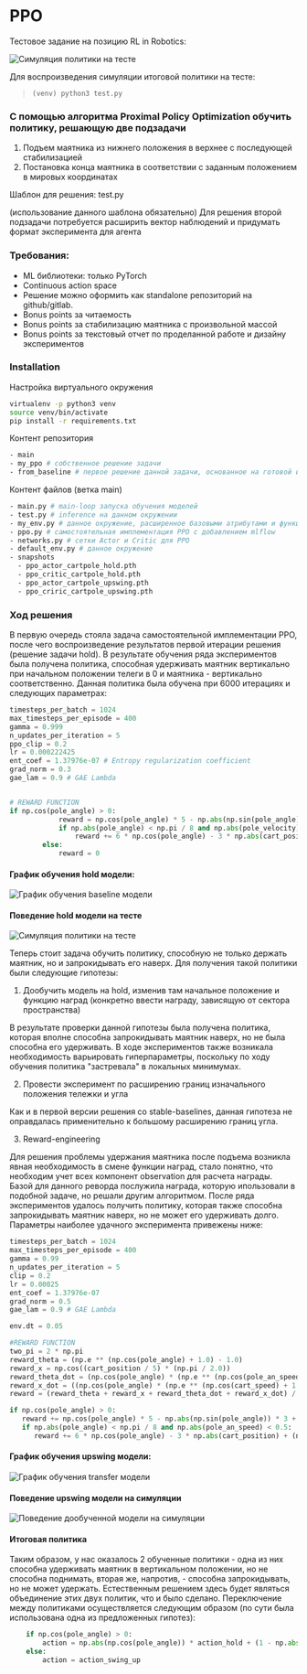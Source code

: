 # PPO

Тестовое задание на позицию RL in Robotics:

![Симуляция политики на тесте](gifs/final_gif.gif)

Для воспроизведения симуляции итоговой политики на тесте:
> `(venv) python3 test.py`

### С помощью алгоритма Proximal Policy Optimization обучить политику, решающую две подзадачи

1. Подъем маятника из нижнего положения в верхнее с последующей стабилизацией 
2. Постановка конца маятника в соответствии с заданным положением в мировых координатах

Шаблон для решения: test.py

(использование данного шаблона обязательно)
Для решения второй подзадачи потребуется расширить вектор наблюдений и придумать формат эксперимента для агента

### Требования:
- ML библиотеки: только PyTorch
- Continuous action space
- Решение можно оформить как standalone репозиторий на github/gitlab. 
- Bonus points за читаемость
- Bonus points за стабилизацию маятника с произвольной массой
- Bonus points за текстовый отчет по проделанной работе и дизайну экспериментов


### Installation

Настройка виртуального окружения
```bash
virtualenv -p python3 venv
source venv/bin/activate
pip install -r requirements.txt
```
Контент репозитория
```bash
- main
- my_ppo # собственное решение задачи
- from_baseline # первое решение данной задачи, основанное на готовой имплементации из stable baselines
```
Контент файлов (ветка main)
```bash
- main.py # main-loop запуска обучения моделей
- test.py # inference на данном окружении
- my_env.py # данное окружение, расширенное базовыми атрибутами и функцией наград
- ppo.py # самостоятельная имплементация PPO с добавлением mlflow
- networks.py # сетки Actor и Critic для PPO
- default_env.py # данное окружение
- snapshots 
  - ppo_actor_cartpole_hold.pth
  - ppo_critic_cartpole_hold.pth
  - ppo_actor_cartpole_upswing.pth
  - ppo_criric_cartpole_upswing.pth
```
### Ход решения

В первую очередь стояла задача самостоятельной имплементации PPO, после чего воспроизведение результатов первой итерации
решения (решение задачи hold). В результате обучения ряда экспериментов была получена политика, способная удерживать маятник 
вертикально при начальном положении телеги в 0 и маятника - вертикально соответственно. Данная политика была обучена при 
6000 итерациях и следующих параметрах:

```python
timesteps_per_batch = 1024
max_timesteps_per_episode = 400
gamma = 0.999
n_updates_per_iteration = 5
ppo_clip = 0.2 
lr = 0.000222425
ent_coef = 1.37976e-07 # Entropy regularization coefficient
grad_norm = 0.3
gae_lam = 0.9 # GAE Lambda


# REWARD FUNCTION
if np.cos(pole_angle) > 0:
            reward = np.cos(pole_angle) * 5 - np.abs(np.sin(pole_angle)) * 3 + (np.abs(cart_position) < 0.1) * 2
            if np.abs(pole_angle) < np.pi / 8 and np.abs(pole_velocity) < 0.5:
                reward += 6 * np.cos(pole_angle) - 3 * np.abs(cart_position) + (np.abs(cart_position) < 0.05) * 2
        else:
            reward = 0
```

#### График обучения hold модели:
![График обучения baseline модели ](pictures/hold_reward.png)

#### Поведение hold модели на тесте
![Симуляция политики на тесте](gifs/hold.gif)

Теперь стоит задача обучить политику, способную не только держать маятник, но и запрокидывать его наверх. Для получения
такой политики были следующие гипотезы:
1. Дообучить модель на hold, изменив там начальное положение и функцию наград (конкретно ввести награду, зависящую от 
сектора пространства)

В результате проверки данной гипотезы была получена политика, которая вполне способна запрокидывать маятник наверх, но не
была способна его удерживать. В ходе экспериментов также возникала необходимость варьировать гиперпараметры,
поскольку по ходу обучения политика "застревала" в локальных минимумах.

2. Провести эксперимент по расширению границ изначального положения тележки и угла

Как и в первой версии решения со stable-baselines, данная гипотеза не оправдалась применительно к большому расширению 
границ угла.

3. Reward-engineering

Для решения проблемы удержания маятника после подъема возникла явная необходимость в смене функции наград, стало понятно,
что необходим учет всех компонент observation для расчета награды. Базой для данного реворда послужила награда, которую
ипользовали в подобной задаче, но решали другим алгоритмом. После ряда экспериментов удалось получить политику, которая
также способна запрокидывать маятник наверх, но не может его удерживать долго. Параметры наиболее удачного эксперимента
привежены ниже:
```python
timesteps_per_batch = 1024
max_timesteps_per_episode = 400
gamma = 0.99
n_updates_per_iteration = 5
clip = 0.2
lr = 0.00025
ent_coef = 1.37976e-07
grad_norm = 0.5
gae_lam = 0.9 # GAE Lambda

env.dt = 0.05

#REWARD FUNCTION
two_pi = 2 * np.pi
reward_theta = (np.e ** (np.cos(pole_angle) + 1.0) - 1.0)
reward_x = np.cos((cart_position / 5) * (np.pi / 2.0))
reward_theta_dot = (np.cos(pole_angle) * (np.e ** (np.cos(pole_an_speed) + 1.0) - 1.0) / two_pi) + 1.0
reward_x_dot = ((np.cos(pole_angle) * (np.e ** (np.cos(cart_speed) + 1.0) - 1) / two_pi) + 1.0)
reward = (reward_theta + reward_x + reward_theta_dot + reward_x_dot) / 4.0

if np.cos(pole_angle) > 0:
   reward += np.cos(pole_angle) * 5 - np.abs(np.sin(pole_angle)) * 3 + (np.abs(cart_position) < 0.1) * 2
   if np.abs(pole_angle) < np.pi / 8 and np.abs(pole_an_speed) < 0.5:
      reward += 6 * np.cos(pole_angle) - 3 * np.abs(cart_position) + (np.abs(cart_position) < 0.05) * 2
 ```

#### График обучения upswing модели:
![График обучения transfer модели ](pictures/upswing_reward.png)

#### Поведение upswing модели на симуляции
![Поведение дообученной модели на симуляции](gifs/upswing.gif)

#### Итоговая политика

Таким образом, у нас оказалось 2 обученные политики - одна из них способна удерживать маятник в вертикальном положении,
но не способна поднимать, вторая же, напротив, - способна запрокидывать, но не может удержать. Естественным решением 
здесь будет являться объединение этих двух политик, что и было сделано. Переключение между политиками осуществляется
следующим образом (по сути была использована одна из предложенных гипотез):
```python
    if np.cos(pole_angle) > 0:
        action = np.abs(np.cos(pole_angle)) * action_hold + (1 - np.abs(np.cos(pole_angle))) * action_swing_up
    else:
        action = action_swing_up
```



